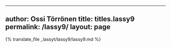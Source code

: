 
---
author: Ossi Törrönen
title: titles.lassy9
permalink: /lassy9/
layout: page
---
{% translate_file _lassyt/lassy9/lassy9.md %}